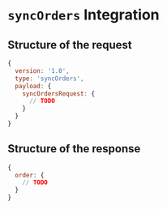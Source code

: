 # `syncOrders` Integration

## Structure of the request
```js
{
  version: '1.0',
  type: 'syncOrders',
  payload: {
    syncOrdersRequest: {
      // TODO
    }
  }
}
```

## Structure of the response
```js
{
  order: {
    // TODO
  }
}
```